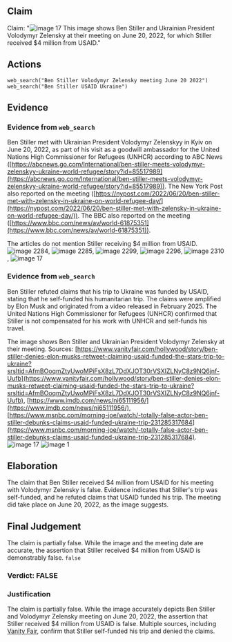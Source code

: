 ## Claim
Claim: "![image 17](media/56.jpg) This image shows Ben Stiller and Ukrainian President Volodymyr Zelensky at their meeting on June 20, 2022, for which Stiller received $4 million from USAID."

## Actions
```
web_search("Ben Stiller Volodymyr Zelensky meeting June 20 2022")
web_search("Ben Stiller USAID Ukraine")
```

## Evidence
### Evidence from `web_search`
Ben Stiller met with Ukrainian President Volodymyr Zelenskyy in Kyiv on June 20, 2022, as part of his visit as a goodwill ambassador for the United Nations High Commissioner for Refugees (UNHCR) according to ABC News ([https://abcnews.go.com/International/ben-stiller-meets-volodymyr-zelenskyy-ukraine-world-refugee/story?id=85517989](https://abcnews.go.com/International/ben-stiller-meets-volodymyr-zelenskyy-ukraine-world-refugee/story?id=85517989)). The New York Post also reported on the meeting ([https://nypost.com/2022/06/20/ben-stiller-met-with-zelensky-in-ukraine-on-world-refugee-day/](https://nypost.com/2022/06/20/ben-stiller-met-with-zelensky-in-ukraine-on-world-refugee-day/)). The BBC also reported on the meeting ([https://www.bbc.com/news/av/world-61875351](https://www.bbc.com/news/av/world-61875351)).

The articles do not mention Stiller receiving $4 million from USAID. ![image 2284](media/2025-08-07_20-28-1754598513-456446.jpg), ![image 2285](media/2025-08-07_20-28-1754598514-645762.jpg), ![image 2299](media/2025-08-07_20-28-1754598526-177284.jpg), ![image 2296](media/2025-08-07_20-28-1754598525-250702.jpg), ![image 2310](media/2025-08-07_20-28-1754598528-784098.jpg), ![image 17](media/56.jpg)


### Evidence from `web_search`
Ben Stiller refuted claims that his trip to Ukraine was funded by USAID, stating that he self-funded his humanitarian trip. The claims were amplified by Elon Musk and originated from a video released in February 2025. The United Nations High Commissioner for Refugees (UNHCR) confirmed that Stiller is not compensated for his work with UNHCR and self-funds his travel.

The image shows Ben Stiller and Ukrainian President Volodymyr Zelensky at their meeting.
Sources: [https://www.vanityfair.com/hollywood/story/ben-stiller-denies-elon-musks-retweet-claiming-usaid-funded-the-stars-trip-to-ukraine?srsltid=AfmBOoqmZtyUwoMPiFsX8zL7DdXJOT30rVSXIZLNyC8z9NQ6jnf-Uufb](https://www.vanityfair.com/hollywood/story/ben-stiller-denies-elon-musks-retweet-claiming-usaid-funded-the-stars-trip-to-ukraine?srsltid=AfmBOoqmZtyUwoMPiFsX8zL7DdXJOT30rVSXIZLNyC8z9NQ6jnf-Uufb), [https://www.imdb.com/news/ni65111956/](https://www.imdb.com/news/ni65111956/), [https://www.msnbc.com/morning-joe/watch/-totally-false-actor-ben-stiller-debunks-claims-usaid-funded-ukraine-trip-231285317684](https://www.msnbc.com/morning-joe/watch/-totally-false-actor-ben-stiller-debunks-claims-usaid-funded-ukraine-trip-231285317684). ![image 17](media/56.jpg) ![image 1](media/0.jpg)


## Elaboration
The claim that Ben Stiller received $4 million from USAID for his meeting with Volodymyr Zelensky is false. Evidence indicates that Stiller's trip was self-funded, and he refuted claims that USAID funded his trip. The meeting did take place on June 20, 2022, as the image suggests.


## Final Judgement
The claim is partially false. While the image and the meeting date are accurate, the assertion that Stiller received $4 million from USAID is demonstrably false. `false`

### Verdict: FALSE

### Justification
The claim is partially false. While the image accurately depicts Ben Stiller and Volodymyr Zelensky meeting on June 20, 2022, the assertion that Stiller received $4 million from USAID is false. Multiple sources, including [Vanity Fair](https://www.vanityfair.com/hollywood/story/ben-stiller-denies-elon-musks-retweet-claiming-usaid-funded-the-stars-trip-to-ukraine?srsltid=AfmBOoqmZtyUwoMPiFsX8zL7DdXJOT30rVSXIZLNyC8z9NQ6jnf-Uufb), confirm that Stiller self-funded his trip and denied the claims.
